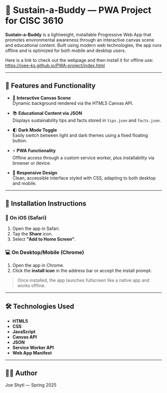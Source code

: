 # 🌿 Sustain-a-Buddy — PWA Project for CISC 3610

**Sustain-a-Buddy** is a lightweight, installable Progressive Web App that promotes environmental awareness through an interactive canvas scene and educational content. 
Built using modern web technologies, the app runs offline and is optimized for both mobile and desktop users.

Here is a link to check out the webpage and then install it for offline use: https://joee-ks.github.io/PWA-project/index.html

---

## 🔧 Features and Functionality

- 🎨 **Interactive Canvas Scene**  
  Dynamic background rendered via the HTML5 Canvas API.

- 📚 **Educational Content via JSON**  
  Displays sustainability tips and facts stored in `tips.json` and `facts.json`.

- 🌓 **Dark Mode Toggle**  
  Easily switch between light and dark themes using a fixed floating button.

- ⚡ **PWA Functionality**  
  Offline access through a custom service worker, plus installability via browser or device.

- 📱 **Responsive Design**  
  Clean, accessible interface styled with CSS, adapting to both desktop and mobile.

---

## 🚀 Installation Instructions

### 📱 On iOS (Safari)
1. Open the app in Safari.
2. Tap the **Share** icon.
3. Select **"Add to Home Screen"**.

### 💻 On Desktop/Mobile (Chrome)
1. Open the app in Chrome.
2. Click the **install icon** in the address bar or accept the install prompt.

> Once installed, the app launches fullscreen like a native app and works offline.

---

## 🛠 Technologies Used

- **HTML5**
- **CSS**
- **JavaScript**
- **Canvas API**
- **JSON**
- **Service Worker API**
- **Web App Manifest**

---

## 👨‍🎓 Author

Joe Shyti — Spring 2025


